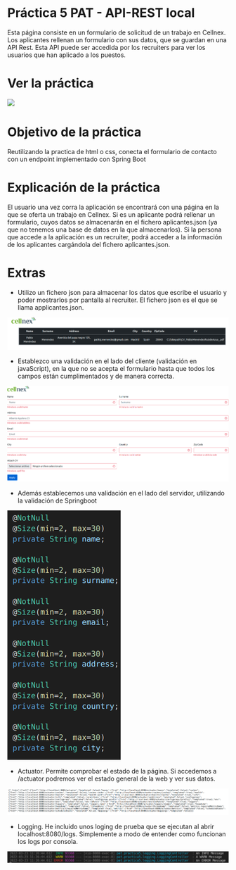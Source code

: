 # Práctica 5 PAT - API-REST local
Esta página consiste en un formulario de solicitud de un trabajo en Cellnex. Los aplicantes rellenan un formulario con sus datos, que se guardan en una API Rest. Esta API puede ser accedida por los recruiters para ver los usuarios que han aplicado a los puestos.

# Ver la práctica
[![](https://gitpod.io/button/open-in-gitpod.svg)](https://gitpod.io/#https://github.com/Menendez6/PAT5)

# Objetivo de la práctica

Reutilizando la practica de html o css, conecta el formulario de contacto con un endpoint implementado con Spring Boot

# Explicación de la práctica
El usuario una vez corra la aplicación se encontrará con una página en la que se oferta un trabajo en Cellnex. Si es un aplicante podrá rellenar un formulario, cuyos datos se almacenarán en el fichero aplicantes.json (ya que no tenemos una base de datos en la que almacenarlos). Si la persona que accede a la aplicación es un recruiter, podrá acceder a la información de los aplicantes cargándola del fichero aplicantes.json.

# Extras

- Utilizo un fichero json para almacenar los datos que escribe el usuario y poder mostrarlos por pantalla al recruiter. El fichero json es el que se llama applicantes.json.

![AplicantsTable.png](AplicantsTable.png)

- Establezco una validación en el lado del cliente (validación en javaScript), en la que no se acepta el formulario hasta que todos los campos están cumplimentados y de manera correcta.

![ComprobarForm.png](ComprobarForm.png)

- Además establecemos una validación en el lado del servidor, utilizando la validación de Springboot

![ValidacionSpring.png](ValidacionSpring.png)

- Actuator. Permite comprobar el estado de la página. Si accedemos a /actuator podremos ver el estado general de la web y ver sus datos.

![Actuator.png](Actuator.png)

- Logging. He incluido unos loging de prueba que se ejecutan al abrir localhost:8080/logs. Simplemente a modo de entender como funcionan los logs por consola.

![Logging.png](Logging.png)